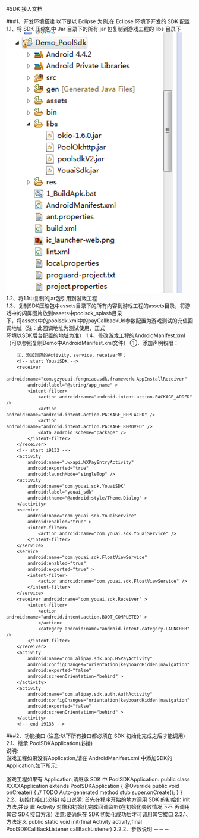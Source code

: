 #SDK 接入文档

###1、开发环境搭建
    以下是以 Eclipse 为例,在 Eclipse 环境下开发的 SDK 配置<br>
    1.1、将 SDK 压缩包中 Jar 目录下的所有 jar 包复制到游戏工程的 libs 目录下<br>
    ![Alt text](../image/image1.png)
    1.2、将1.1中复制的jar包引用到游戏工程<br>
    1.3、复制SDK压缩包中assets目录下的所有内容到游戏工程的assets目录，将游戏中的闪屏图片放到assets中poolsdk_splash目录<br>		            下，将assets中的poolsdk.xml中的payCallbackUrl参数配置为游戏测试的充值回调地址（注：此回调地址为测试使用，正式<br>		           环境以SDK后台配置的地址为准）
    1.4、修改游戏工程的AndroidManifest.xml（可以参照复制Demo中AndroidManifest.xml文件）
        ①．添加声明权限：
        <uses-permission android:name="android.permission.INTERNET" />
        <uses-permission android:name="android.permission.WRITE_EXTERNAL_STORAGE" />
        <uses-permission android:name="android.permission.MOUNT_UNMOUNT_FILESYSTEMS" />
 	    <uses-permission android:name="android.permission.RECEIVE_BOOT_COMPLETED" />
        <uses-permission android:name="android.permission.INTERNET" />
        <uses-permission android:name="android.permission.ACCESS_NETWORK_STATE" />
        <uses-permission android:name="android.permission.READ_PHONE_STATE" />
        <uses-permission android:name="android.permission.WRITE_EXTERNAL_STORAGE" />
        <uses-permission android:name="android.permission.ACCESS_WIFI_STATE" />
        <uses-permission android:name="android.permission.SYSTEM_ALERT_WINDOW" />
        <uses-permission android:name="android.permission.READ_LOGS" />
        <uses-permission android:name="android.permission.GET_TASKS" />
        
        ②．添加对应的Activity，service，receiver等：
        <!-- start YouaiSDK -->
        <receiver
            android:name="com.gzyouai.fengniao.sdk.framework.AppInstallReceiver"
            android:label="@string/app_name" >
            <intent-filter>
                <action android:name="android.intent.action.PACKAGE_ADDED" />
                <action android:name="android.intent.action.PACKAGE_REPLACED" />
                <action android:name="android.intent.action.PACKAGE_REMOVED" />
                <data android:scheme="package" />
            </intent-filter>
        </receiver>
        <!-- start i9133 -->
        <activity
            android:name=".wxapi.WXPayEntryActivity"
            android:exported="true"
            android:launchMode="singleTop" />
        <activity
            android:name="com.youai.sdk.YouaiSDK"
            android:label="youai_sdk"
            android:theme="@android:style/Theme.Dialog" >
        </activity>
        <service
            android:name="com.youai.sdk.YouaiService"
            android:enabled="true" >
            <intent-filter>
                <action android:name="com.youai.sdk.YouaiService" />
            </intent-filter>
        </service>
        <service
            android:name="com.youai.sdk.FloatViewService"
            android:enabled="true"
            android:exported="true" >
            <intent-filter>
                <action android:name="com.youai.sdk.FloatViewService" />
            </intent-filter>
        </service>
        <receiver android:name="com.youai.sdk.Receiver" >
            <intent-filter>
                <action android:name="android.intent.action.BOOT_COMPLETED" >
                </action>
                <category android:name="android.intent.category.LAUNCHER" />
            </intent-filter>
        </receiver>
        <activity
            android:name="com.alipay.sdk.app.H5PayActivity"
            android:configChanges="orientation|keyboardHidden|navigation"
            android:exported="false"
            android:screenOrientation="behind" >
        </activity>
        <activity
            android:name="com.alipay.sdk.auth.AuthActivity"
            android:configChanges="orientation|keyboardHidden|navigation"
            android:exported="false"
            android:screenOrientation="behind" >
        </activity>
        <!-- end i9133 -->
        
###2、功能接口
    (注意:以下所有接口都必须在 SDK 初始化完成之后才能调用)<br>
    2.1、继承 PoolSDKApplication(必接) <br>
    说明:<br>
    游戏工程如果没有Application,请在 AndroidManifest.xml 中添加SDK的Application,如下所示:<br>
    <application android:name="com.gzyouai.publicsdk.application.PoolSDKApplication"><br>
    游戏工程如果有 Application,请继承 SDK 中 PoolSDKApplication:
    public class XXXXApplication extends PoolSDKApplication { 
        @Override
        public void onCreate() {
            // TODO Auto-generated method stub
            super.onCreate();
        } 
    }
    2.2、初始化接口(必接)
        接口说明:
        首先在程序开始的地方调用 SDK 的初始化 init 方法,并设 置 Activity 对像和初始化完成回调监听(在初始化失败情况下不 再调用其它 SDK 接口方法)
        注意:要确保在 SDK 初始化成功后才可调用其它接口
        2.2.1、方法定义
            public static void init(final Activity activity,final PoolSDKCallBackListener callBackListener) 
        2.2.2、参数说明
        －－－
